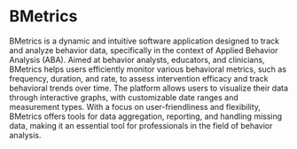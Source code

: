 # BMetrics

BMetrics is a dynamic and intuitive software application designed to track and analyze behavior data, specifically in the context of Applied Behavior Analysis (ABA). Aimed at behavior analysts, educators, and clinicians, BMetrics helps users efficiently monitor various behavioral metrics, such as frequency, duration, and rate, to assess intervention efficacy and track behavioral trends over time. The platform allows users to visualize their data through interactive graphs, with customizable date ranges and measurement types. With a focus on user-friendliness and flexibility, BMetrics offers tools for data aggregation, reporting, and handling missing data, making it an essential tool for professionals in the field of behavior analysis.